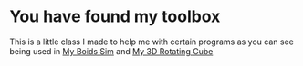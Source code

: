 # You have found my toolbox

This is a little class I made to help me with certain programs as you can see being used in [My Boids Sim](ICS_Grd11/projects/EricBoidProject) and [My 3D Rotating Cube](ICS_Grd11/projects/RotatingCube)

